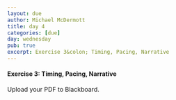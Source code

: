 ```yaml
---
layout: due
author: Michael McDermott
title: day 4
categories: [due]
day: wednesday
pub: true
excerpt: Exercise 3&colon; Timing, Pacing, Narrative
---
```

#### Exercise 3: Timing, Pacing, Narrative
Upload your PDF to Blackboard.
